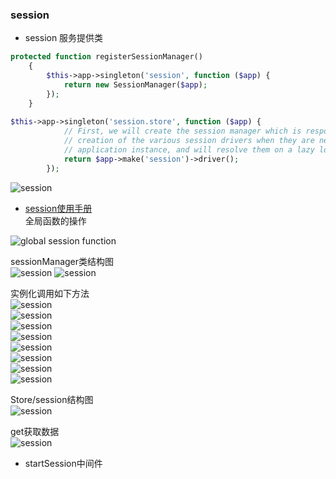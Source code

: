 ### session  
- session 服务提供类  
```php  
protected function registerSessionManager()
    {
        $this->app->singleton('session', function ($app) {
            return new SessionManager($app);
        });
    }
    
$this->app->singleton('session.store', function ($app) {
            // First, we will create the session manager which is responsible for the
            // creation of the various session drivers when they are needed by the
            // application instance, and will resolve them on a lazy load basis.
            return $app->make('session')->driver();
        });
```   
![session](images/session/1.png)  

- [session使用手册](https://learnku.com/docs/laravel/5.5/session/1301#retrieving-data)  
全局函数的操作  

![global session function](images/session/session1.png)

sessionManager类结构图  
![session](images/session/SessionManager.png)
![session](images/session/SessionManager1.png)    

实例化调用如下方法    
![session](images/session/session2.png)  
![session](images/session/session3.png)  
![session](images/session/session4.png)  
![session](images/session/session5.png)  
![session](images/session/session6.png)  
![session](images/session/session7.png)  
![session](images/session/session8.png)  
![session](images/session/session9.png)  

Store/session结构图  
![session](images/session/Store.png)    

get获取数据  
![session](images/session/get.png)    


- startSession中间件   
